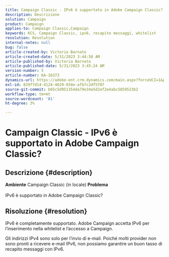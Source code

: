 ```yaml
---
title: Campaign Classic - IPv6 è supportato in Adobe Campaign Classic?
description: Descrizione
solution: Campaign
product: Campaign
applies-to: Campaign Classic,Campaign
keywords: KCS, Campaign Classic, ipv6, recapito messaggi, whitelist
resolution: Resolution
internal-notes: null
bug: false
article-created-by: Victoria Barnato
article-created-date: 5/31/2023 3:44:58 AM
article-published-by: Victoria Barnato
article-published-date: 5/31/2023 3:45:24 AM
version-number: 5
article-number: KA-16373
dynamics-url: https://adobe-ent.crm.dynamics.com/main.aspx?forceUCI=1&pagetype=entityrecord&etn=knowledgearticle&id=66d40181-65ff-ed11-8f6e-6045bd006149
exl-id: 829f7d14-4124-4629-934e-afb7c2df5f07
source-git-commit: b65c5d951354da79e34a5d2ef2e4abc5859523b2
workflow-type: tm+mt
source-wordcount: '81'
ht-degree: 3%

---
```


# Campaign Classic - IPv6 è supportato in Adobe Campaign Classic?

## Descrizione {#description}

<b>Ambiente</b>
Campaign Classic (in locale)
<b>Problema</b><br><br>IPv6 è supportato in Adobe Campaign Classic?<br>

## Risoluzione {#resolution}


IPv6 è completamente supportato. Adobe Campaign accetta IPv6 per l’inserimento nella whitelist e l’accesso a Campaign.

Gli indirizzi IPv4 sono solo per l’invio di e-mail. Poiché molti provider non sono pronti a ricevere e-mail IPv6, non possiamo garantire un buon tasso di recapito messaggi con IPv6.

